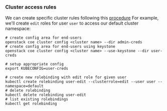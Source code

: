 ### Cluster access rules
We can create specific cluster rules following this
[procedure](http://clouddocs.web.cern.ch/clouddocs/containers/tutorials/kubernetes-keystone-authentication.html)
For example, we'll create `edit` roles for user `user` to access our default
cluster namespace:

```
# create config area for end-users
openstack coe cluster config <cluster name> --dir admin-creds
# create config area for end-users using keystone
openstack coe cluster config <cluster name> --use-keystone --dir user-creds

# setup appropriate config
export KUBECONFIG=user-creds

# create new rolebinding with edit role for given user
kubectl create rolebinding user-edit --clusterrole=edit --user user --namespace=default
# delete rolebinding
kubectl delete rolebinding user-edit
# list existing rolebindings
kubectl get rolebinding
```
